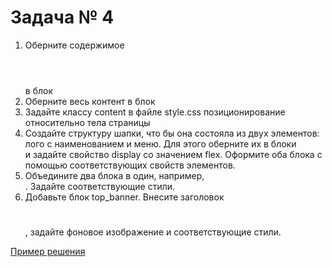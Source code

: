 # Задача № 4
1. Оберните содержимое <header></header> в блок <div class=”content”></div>
2. Оберните весь контент в блок  <div class=”content”></div>
3. Задайте классу content в файле style.css позиционирование относительно тела страницы <body></body>
4. Создайте структуру шапки, что бы она состояла из двух элементов: лого с наименованием и меню. Для этого оберните их в блоки <div></div> и задайте свойство display со значением flex. Оформите оба блока с помощью соответствующих свойств элементов.
5. Объедините два блока в один, например, <div class=”header_menu”></div>. Задайте соответствующие стили.
6. Добавьте блок top_banner. Внесите заголовок <h1></h1>, задайте фоновое изображение и соответствующие стили.

[Пример решения](https://github.com/Vkiselev1984/GNIVC-Html-course/four/304d664e4224e2c0e52edb2ff8617848674201de/my_project)